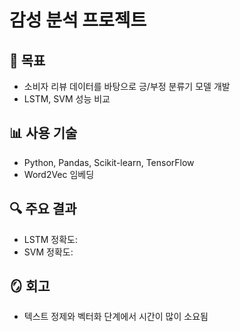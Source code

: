 # 감성 분석 프로젝트

## 📌 목표
- 소비자 리뷰 데이터를 바탕으로 긍/부정 분류기 모델 개발
- LSTM, SVM 성능 비교

## 📊 사용 기술
- Python, Pandas, Scikit-learn, TensorFlow
- Word2Vec 임베딩

## 🔍 주요 결과
- LSTM 정확도: 
- SVM 정확도: 

## 🪞 회고
- 텍스트 정제와 벡터화 단계에서 시간이 많이 소요됨
